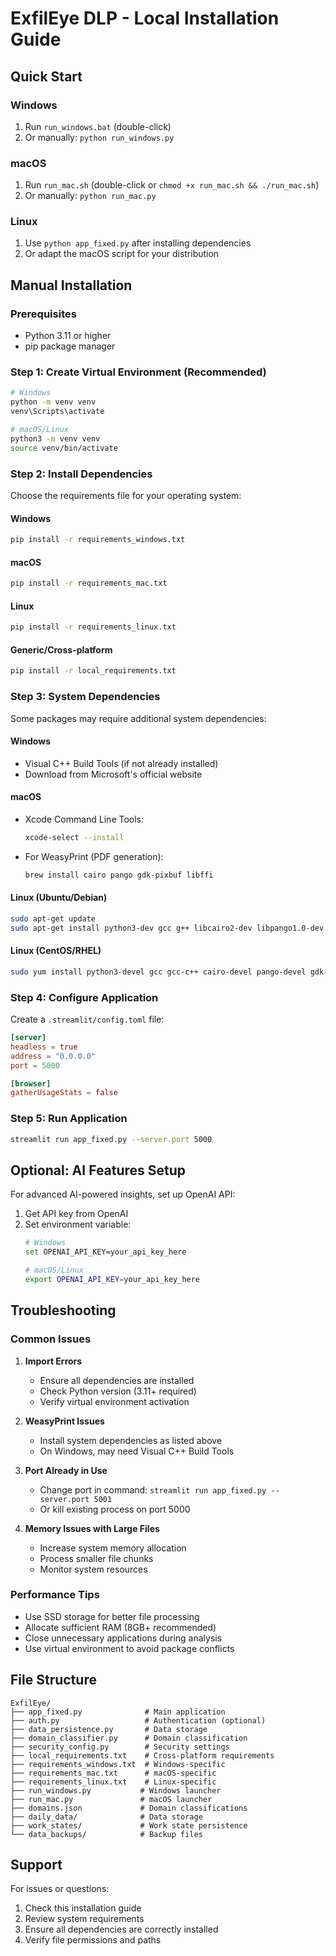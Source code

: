 # ExfilEye DLP - Local Installation Guide

## Quick Start

### Windows
1. Run `run_windows.bat` (double-click)
2. Or manually: `python run_windows.py`

### macOS
1. Run `run_mac.sh` (double-click or `chmod +x run_mac.sh && ./run_mac.sh`)
2. Or manually: `python run_mac.py`

### Linux
1. Use `python app_fixed.py` after installing dependencies
2. Or adapt the macOS script for your distribution

## Manual Installation

### Prerequisites
- Python 3.11 or higher
- pip package manager

### Step 1: Create Virtual Environment (Recommended)
```bash
# Windows
python -m venv venv
venv\Scripts\activate

# macOS/Linux
python3 -m venv venv
source venv/bin/activate
```

### Step 2: Install Dependencies

Choose the requirements file for your operating system:

#### Windows
```bash
pip install -r requirements_windows.txt
```

#### macOS
```bash
pip install -r requirements_mac.txt
```

#### Linux
```bash
pip install -r requirements_linux.txt
```

#### Generic/Cross-platform
```bash
pip install -r local_requirements.txt
```

### Step 3: System Dependencies

Some packages may require additional system dependencies:

#### Windows
- Visual C++ Build Tools (if not already installed)
- Download from Microsoft's official website

#### macOS
- Xcode Command Line Tools:
  ```bash
  xcode-select --install
  ```
- For WeasyPrint (PDF generation):
  ```bash
  brew install cairo pango gdk-pixbuf libffi
  ```

#### Linux (Ubuntu/Debian)
```bash
sudo apt-get update
sudo apt-get install python3-dev gcc g++ libcairo2-dev libpango1.0-dev libgdk-pixbuf2.0-dev libffi-dev
```

#### Linux (CentOS/RHEL)
```bash
sudo yum install python3-devel gcc gcc-c++ cairo-devel pango-devel gdk-pixbuf2-devel libffi-devel
```

### Step 4: Configure Application
Create a `.streamlit/config.toml` file:
```toml
[server]
headless = true
address = "0.0.0.0"
port = 5000

[browser]
gatherUsageStats = false
```

### Step 5: Run Application
```bash
streamlit run app_fixed.py --server.port 5000
```

## Optional: AI Features Setup

For advanced AI-powered insights, set up OpenAI API:

1. Get API key from OpenAI
2. Set environment variable:
   ```bash
   # Windows
   set OPENAI_API_KEY=your_api_key_here
   
   # macOS/Linux
   export OPENAI_API_KEY=your_api_key_here
   ```

## Troubleshooting

### Common Issues

1. **Import Errors**
   - Ensure all dependencies are installed
   - Check Python version (3.11+ required)
   - Verify virtual environment activation

2. **WeasyPrint Issues**
   - Install system dependencies as listed above
   - On Windows, may need Visual C++ Build Tools

3. **Port Already in Use**
   - Change port in command: `streamlit run app_fixed.py --server.port 5001`
   - Or kill existing process on port 5000

4. **Memory Issues with Large Files**
   - Increase system memory allocation
   - Process smaller file chunks
   - Monitor system resources

### Performance Tips

- Use SSD storage for better file processing
- Allocate sufficient RAM (8GB+ recommended)
- Close unnecessary applications during analysis
- Use virtual environment to avoid package conflicts

## File Structure

```
ExfilEye/
├── app_fixed.py              # Main application
├── auth.py                   # Authentication (optional)
├── data_persistence.py       # Data storage
├── domain_classifier.py      # Domain classification
├── security_config.py        # Security settings
├── local_requirements.txt    # Cross-platform requirements
├── requirements_windows.txt  # Windows-specific
├── requirements_mac.txt      # macOS-specific
├── requirements_linux.txt    # Linux-specific
├── run_windows.py           # Windows launcher
├── run_mac.py               # macOS launcher
├── domains.json             # Domain classifications
├── daily_data/              # Data storage
├── work_states/             # Work state persistence
└── data_backups/            # Backup files
```

## Support

For issues or questions:
1. Check this installation guide
2. Review system requirements
3. Ensure all dependencies are correctly installed
4. Verify file permissions and paths